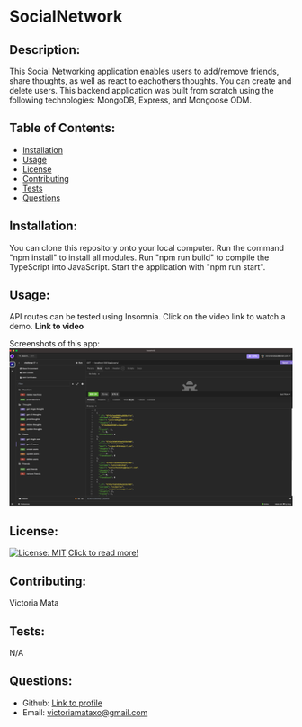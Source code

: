 # SocialNetwork
 ## Description:
   This Social Networking application enables users to add/remove friends, share thoughts, as well as react to eachothers thoughts. You can create and delete users. This backend application was built from scratch using the following technologies: MongoDB, Express, and Mongoose ODM.
   ## Table of Contents:
   * [Installation](#installation)
   * [Usage](#usage)
   * [License](#license)
   * [Contributing](#contributing)
   * [Tests](#tests)
   * [Questions](#questions)
   ## Installation:
   You can clone this repository onto your local computer. Run the command "npm install" to install all modules. Run "npm run build" to compile the TypeScript into JavaScript. Start the application with "npm run start".
   ## Usage:
   API routes can be tested using Insomnia.
   Click on the video link to watch a demo.
  **Link to video** 

   Screenshots of this app:
  ![](./assets/screenshot.png)
  
   ## License: 
   [![License: MIT](https://img.shields.io/badge/License-MIT-yellow.svg)](https://opensource.org/licenses/MIT)
   [Click to read more!](https://opensource.org/licenses/MIT)
   ## Contributing:
   Victoria Mata
   ## Tests:
   N/A
   ## Questions:
   * Github: [Link to profile](https://github.com/victoriamata)
   * Email: victoriamataxo@gmail.com